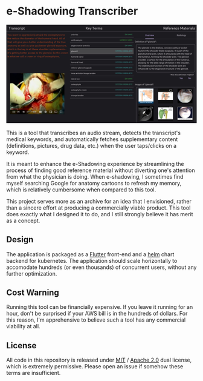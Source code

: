 # e-Shadowing Transcriber
![Example Screenshot](app/captures/cap_00.jpg)

This is a tool that transcribes an audio stream, detects the transcript's medical keywords, and automatically fetches supplementary content (definitions, pictures, drug data, etc.) when the user taps/clicks on a keyword.

It is meant to enhance the e-Shadowing experience by streamlining the process of finding good reference material without diverting one's attention from what the physician is doing. When e-shadowing, I sometimes find myself searching Google for anatomy cartoons to refresh my memory, which is relatively cumbersome when compared to this tool.

This project serves more as an archive for an idea that I envisioned, rather than a sincere effort at producing a commercially viable product. This tool does exactly what I designed it to do, and I still strongly believe it has merit as a concept.

## Design
The application is packaged as a [Flutter](https://flutter.dev/) front-end and a [helm](https://helm.sh/) chart backend for kubernetes. The application should scale horizontally to accomodate hundreds (or even thousands) of concurrent users, without any further optimization.

## Cost Warning
Running this tool can be financially expensive. If you leave it running for an hour, don't be surprised if your AWS bill is in the hundreds of dollars. For this reason, I'm apprehensive to believe such a tool has any commercial viability at all.

## License
All code in this repository is released under [MIT](LICENSE-MIT) / [Apache 2.0](LICENSE-Apache) dual license, which is extremely permissive. Please open an issue if somehow these terms are insufficient.